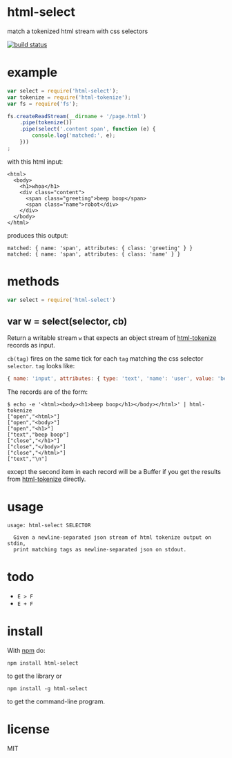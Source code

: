 # html-select

match a tokenized html stream with css selectors

[![build status](https://secure.travis-ci.org/substack/html-select.png)](http://travis-ci.org/substack/html-select)

# example

``` js
var select = require('html-select');
var tokenize = require('html-tokenize');
var fs = require('fs');

fs.createReadStream(__dirname + '/page.html')
    .pipe(tokenize())
    .pipe(select('.content span', function (e) {
        console.log('matched:', e);
    }))
;
```

with this html input:

```
<html>
  <body>
    <h1>whoa</h1>
    <div class="content">
      <span class="greeting">beep boop</span>
      <span class="name">robot</div>
    </div>
  </body>
</html>
```

produces this output:

```
matched: { name: 'span', attributes: { class: 'greeting' } }
matched: { name: 'span', attributes: { class: 'name' } }
```

# methods

``` js
var select = require('html-select')
```

## var w = select(selector, cb)

Return a writable stream `w` that expects an object stream of
[html-tokenize](https://npmjs.org/package/html-tokenize) records as input.

`cb(tag)` fires on the same tick for each `tag` matching the css selector
`selector`. `tag` looks like:

``` js
{ name: 'input', attributes: { type: 'text', 'name': 'user', value: 'beep' } }
```

The records are of the form:

```
$ echo -e '<html><body><h1>beep boop</h1></body></html>' | html-tokenize 
["open","<html>"]
["open","<body>"]
["open","<h1>"]
["text","beep boop"]
["close","</h1>"]
["close","</body>"]
["close","</html>"]
["text","\n"]
```

except the second item in each record will be a Buffer if you get the results
from [html-tokenize](https://npmjs.org/package/html-tokenize) directly.

# usage

```
usage: html-select SELECTOR

  Given a newline-separated json stream of html tokenize output on stdin,
  print matching tags as newline-separated json on stdout.

```

# todo

* `E > F`
* `E + F`

# install

With [npm](https://npmjs.org) do:

```
npm install html-select
```

to get the library or

```
npm install -g html-select
```

to get the command-line program.

# license

MIT
